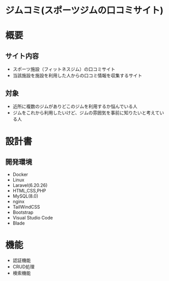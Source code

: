 # ジムコミ(スポーツジムの口コミサイト)
# 概要
## サイト内容
- スポーツ施設（フィットネスジム）の口コミサイト
- 当該施設を施設を利用した人からの口コミ情報を収集するサイト
## 対象
- 近所に複数のジムがありどこのジムを利用するか悩んでいる人
- ジムをこれから利用したいけど、ジムの雰囲気を事前に知りたいと考えている人

# 設計書
## 開発環境
- Docker
- Linux
- Laravel(6.20.26)
- HTML,CSS,PHP
- MySQL(8.0)
- nginx
- TailWindCSS
- Bootstrap
- Visual Studio Code
- Blade

# 機能
- 認証機能
- CRUD処理
- 検索機能
